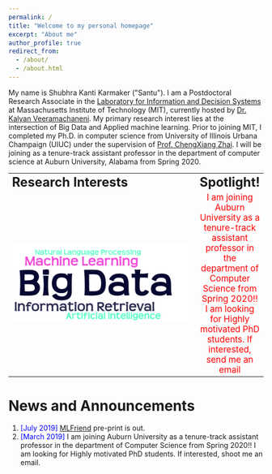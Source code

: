 ```yaml
---
permalink: /
title: "Welcome to my personal homepage"
excerpt: "About me"
author_profile: true
redirect_from: 
  - /about/
  - /about.html
---
```


My name is Shubhra Kanti Karmaker ("Santu"). I am a Postdoctoral Research Associate in the [Laboratory for Information and Decision Systems](https://lids.mit.edu/) at Massachusetts Institute of Technology (MIT), currently hosted by [Dr. Kalyan Veeramachaneni](https://kalyan.lids.mit.edu/). My primary research interest lies at the intersection of Big Data and Applied machine learning. Prior to joining MIT, I completed my Ph.D. in computer science from University of Illinois Urbana Champaign (UIUC) under the supervision of [Prof. ChengXiang Zhai](http://czhai.cs.illinois.edu/). I will be joining as a tenure-track assistant professor in the department of computer science at Auburn University, Alabama from Spring 2020.


<table style="border-collapse: collapse; border: none;" align="center">
 <tr style="border: none;">
    <td style="border: none;" align="left"><b style="font-size:25px">Research Interests</b></td>
    <td style="border: none;" align="center"><b style="font-size:25px">Spotlight!</b></td>
 </tr>
 <tr>
    <td style="border: none;" align="left" width="500"> <img src="images/ResearchInterest.png" alt="" /></td>
    <td style="border: none;" align="center"><span style="color:red; font-size:17px"> I am joining Auburn University as a tenure-track assistant professor in the department of Computer Science from Spring 2020!! I am looking for Highly motivated PhD students. If interested, send me an email</span></td>
 </tr>
</table>


News and Announcements
======
1. <span style="color:blue">[July 2019] </span>  [MLFriend](https://arxiv.org/abs/1906.12348) pre-print is out.
1. <span style="color:blue">[March 2019] </span> I am joining  Auburn University as a tenure-track assistant professor in the department of Computer Science from Spring 2020!! I am looking for Highly motivated PhD students. If interested, shoot me an email.